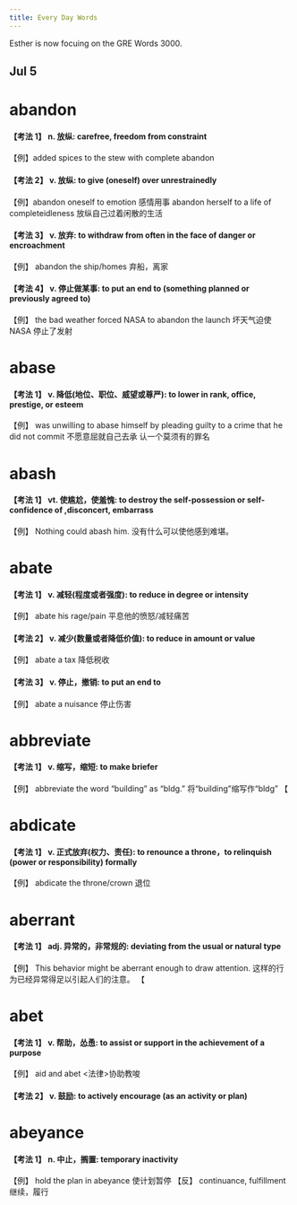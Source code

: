 ```yaml
---
title: Every Day Words
---
```

Esther is now focuing on the GRE Words 3000.

## Jul 5
# abandon
#### 【考法 1】 n. 放纵: carefree, freedom from constraint 
【例】added spices to the stew with complete abandon 
#### 【考法 2】 v. 放纵: to give (oneself) over unrestrainedly 
【例】abandon oneself to emotion 感情用事
    abandon herself to a life of completeidleness 放纵自己过着闲散的生活
#### 【考法 3】 v. 放弃: to withdraw from often in the face of danger or encroachment
【例】 abandon the ship/homes 弃船，离家
#### 【考法 4】 v. 停止做某事: to put an end to (something planned or previously agreed to)
【例】 the bad weather forced NASA to abandon the launch 坏天气迫使 NASA 停止了发射

# abase
#### 【考法 1】 v. 降低(地位、职位、威望或尊严): to lower in rank, office, prestige, or esteem
【例】 was unwilling to abase himself by pleading guilty to a crime that he did not commit 不愿意屈就自己去承 认一个莫须有的罪名

# abash
#### 【考法 1】 vt. 使尴尬，使羞愧: to destroy the self-possession or self-confidence of ,disconcert, embarrass 
【例】 Nothing could abash him. 没有什么可以使他感到难堪。

# abate
#### 【考法 1】 v. 减轻(程度或者强度): to reduce in degree or intensity
【例】 abate his rage/pain 平息他的愤怒/减轻痛苦
#### 【考法 2】 v. 减少(数量或者降低价值): to reduce in amount or value
【例】 abate a tax 降低税收
#### 【考法 3】 v. 停止，撤销: to put an end to
【例】 abate a nuisance 停止伤害

# abbreviate
#### 【考法 1】 v. 缩写，缩短: to make briefer
【例】 abbreviate the word “building” as “bldg.” 将“building”缩写作“bldg” 【

# abdicate
#### 【考法 1】 v. 正式放弃(权力、责任): to renounce a throne，to relinquish (power or responsibility) formally 
【例】 abdicate the throne/crown 退位

# aberrant
#### 【考法 1】 adj. 异常的，非常规的: deviating from the usual or natural type
【例】 This behavior might be aberrant enough to draw attention. 这样的行为已经异常得足以引起人们的注意。 【

# abet
#### 【考法 1】 v. 帮助，怂恿: to assist or support in the achievement of a purpose 
【例】 aid and abet <法律>协助教唆
#### 【考法 2】 v. 鼓励: to actively encourage (as an activity or plan)

# abeyance
#### 【考法 1】 n. 中止，搁置: temporary inactivity
【例】 hold the plan in abeyance 使计划暂停
【反】 continuance, fulfillment 继续，履行
